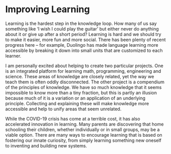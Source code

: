 # Improving Learning

Learning is the hardest step in the knowledge loop. How many of us say something like ‘I wish I could play the guitar’ but either never do anything about it or give up after a short period? Learning is hard and we should try to make it easier, more fun and more social. There has been plenty of recent progress here – for example, Duolingo has made language learning more accessible by breaking it down into small units that are customized to each learner.

I am personally excited about helping to create two particular projects. One is an integrated platform for learning math, programming, engineering and science. These areas of knowledge are closely related, yet the way we teach them is often oddly disconnected. The other project is a compendium of the principles of knowledge. We have so much knowledge that it seems impossible to know more than a tiny fraction, but this is partly an illusion because much of it is a variation or an application of an underlying principle. Collecting and explaining these will make knowledge more accessible and help to unify areas that seem unrelated.

While the COVID-19 crisis has come at a terrible cost, it has also accelerated innovation in learning. Many parents are discovering that home schooling their children, whether individually or in small groups, may be a viable option. There are many ways to encourage learning that is based on fostering our innate curiosity, from simply learning something new oneself to inventing and building new systems.

